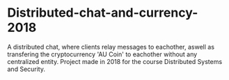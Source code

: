# Distributed-chat-and-currency-2018
A distributed chat, where clients relay messages to eachother, aswell as transfering the cryptocurrency 'AU Coin' to eachother without any centralized entity. Project made in 2018 for the course Distributed Systems and Security. 

